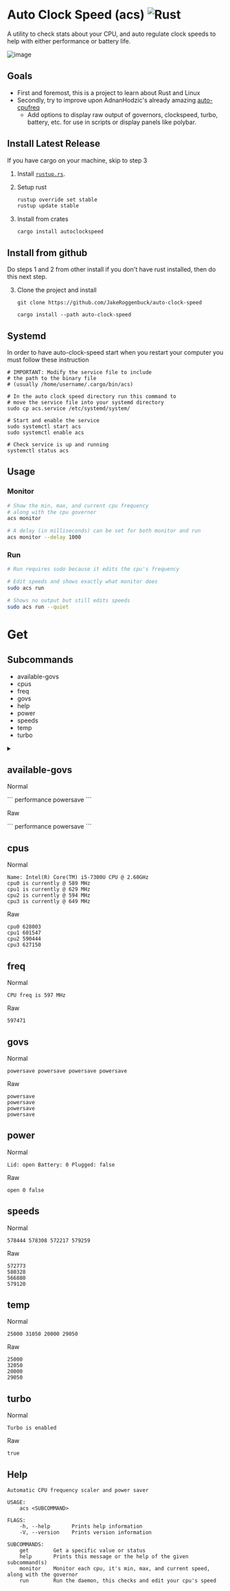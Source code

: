 # Auto Clock Speed (acs) ![Rust](https://img.shields.io/github/workflow/status/jakeroggenbuck/auto-clock-speed/Rust?style=for-the-badge)
A utility to check stats about your CPU, and auto regulate clock speeds to help with either performance or battery life.
 
![image](https://user-images.githubusercontent.com/35516367/149242078-117ceebf-4414-446e-90f2-a133f35fdcdc.png)

## Goals
- First and foremost, this is a project to learn about Rust and Linux
- Secondly, try to improve upon AdnanHodzic's already amazing [auto-cpufreq](https://github.com/AdnanHodzic/auto-cpufreq)
    - Add options to display raw output of governors, clockspeed, turbo, battery, etc. for use in scripts or display panels like polybar.

## Install Latest Release
If you have cargo on your machine, skip to step 3

1. Install [`rustup.rs`](https://rustup.rs/).

2. Setup rust
   ```sh
   rustup override set stable
   rustup update stable
   ```

3. Install from crates
   ```
   cargo install autoclockspeed
   ```

## Install from github
Do steps 1 and 2 from other install if you don't have rust installed, then do this next step.

3. Clone the project and install

   ```
   git clone https://github.com/JakeRoggenbuck/auto-clock-speed
   ```
   ```
   cargo install --path auto-clock-speed
   ```

## Systemd
In order to have auto-clock-speed start when you restart your computer you must follow these instruction
```
# IMPORTANT: Modify the service file to include
# the path to the binary file 
# (usually /home/username/.cargo/bin/acs)
```

```
# In the auto clock speed directory run this command to
# move the service file into your systemd directory
sudo cp acs.service /etc/systemd/system/
```

```
# Start and enable the service
sudo systemctl start acs
sudo systemctl enable acs

# Check service is up and running
systemctl status acs
```

## Usage
### Monitor
```sh
# Show the min, max, and current cpu frequency
# along with the cpu governor
acs monitor

# A delay (in milliseconds) can be set for both monitor and run
acs monitor --delay 1000
```

### Run
```sh
# Run requires sudo because it edits the cpu's frequency

# Edit speeds and shows exactly what monitor does
sudo acs run

# Shows no output but still edits speeds
sudo acs run --quiet
```

# Get
## Subcommands
- available-govs
- cpus
- freq
- govs
- help
- power
- speeds
- temp
- turbo

<details>
<summary><h2>available-govs</h2><summary>

<p>Normal</p>
```
performance powersave
```

<p>Raw</p>
```
performance
powersave
```

</details>

## cpus
Normal
```
Name: Intel(R) Core(TM) i5-7300U CPU @ 2.60GHz
cpu0 is currently @ 589 MHz
cpu1 is currently @ 629 MHz
cpu2 is currently @ 594 MHz
cpu3 is currently @ 649 MHz
```

Raw
```
cpu0 628003
cpu1 601547
cpu2 590444
cpu3 627150
```

## freq
Normal
```
CPU freq is 597 MHz
```

Raw
```
597471
```

## govs
Normal
```
powersave powersave powersave powersave
```

Raw
```
powersave
powersave
powersave
powersave
```

## power
Normal
```
Lid: open Battery: 0 Plugged: false
```

Raw
```
open 0 false
```

## speeds
Normal
```
578444 578308 572217 579259
```

Raw
```
572773
580328
566880
579120
```

## temp
Normal
```
25000 31050 20000 29050
```

Raw
```
25000
32050
20000
29050
```

## turbo
Normal
```
Turbo is enabled
```

Raw
```
true
```

## Help
```
Automatic CPU frequency scaler and power saver

USAGE:
    acs <SUBCOMMAND>

FLAGS:
    -h, --help       Prints help information
    -V, --version    Prints version information

SUBCOMMANDS:
    get        Get a specific value or status
    help       Prints this message or the help of the given subcommand(s)
    monitor    Monitor each cpu, it's min, max, and current speed, along with the governor
    run        Run the daemon, this checks and edit your cpu's speed
```
